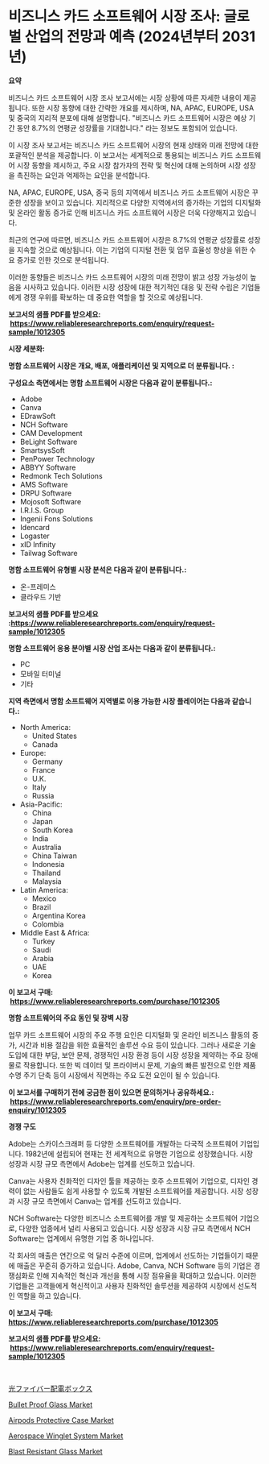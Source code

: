 <p><h1>비즈니스 카드 소프트웨어 시장 조사: 글로벌 산업의 전망과 예측 (2024년부터 2031년)</h1></p><p><strong>요약</strong></p>
<p><p>비즈니스 카드 소프트웨어 시장 조사 보고서에는 시장 상황에 따른 자세한 내용이 제공됩니다. 또한 시장 동향에 대한 간략한 개요를 제시하며, NA, APAC, EUROPE, USA 및 중국의 지리적 분포에 대해 설명합니다. "비즈니스 카드 소프트웨어 시장은 예상 기간 동안 8.7%의 연평균 성장률을 기대합니다." 라는 정보도 포함되어 있습니다.</p><p>이 시장 조사 보고서는 비즈니스 카드 소프트웨어 시장의 현재 상태와 미래 전망에 대한 포괄적인 분석을 제공합니다. 이 보고서는 세계적으로 통용되는 비즈니스 카드 소프트웨어 시장 동향을 제시하고, 주요 시장 참가자의 전략 및 혁신에 대해 논의하며 시장 성장을 촉진하는 요인과 억제하는 요인을 분석합니다.</p><p>NA, APAC, EUROPE, USA, 중국 등의 지역에서 비즈니스 카드 소프트웨어 시장은 꾸준한 성장을 보이고 있습니다. 지리적으로 다양한 지역에서의 증가하는 기업의 디지털화 및 온라인 활동 증가로 인해 비즈니스 카드 소프트웨어 시장은 더욱 다양해지고 있습니다.</p><p>최근의 연구에 따르면, 비즈니스 카드 소프트웨어 시장은 8.7%의 연평균 성장률로 성장을 지속할 것으로 예상됩니다. 이는 기업의 디지털 전환 및 업무 효율성 향상을 위한 수요 증가로 인한 것으로 분석됩니다.</p><p>이러한 동향들은 비즈니스 카드 소프트웨어 시장의 미래 전망이 밝고 성장 가능성이 높음을 시사하고 있습니다. 이러한 시장 성장에 대한 적기적인 대응 및 전략 수립은 기업들에게 경쟁 우위를 확보하는 데 중요한 역할을 할 것으로 예상됩니다.</p></p>
<p><strong>보고서의 샘플 PDF를 받으세요: &nbsp;<a href="https://www.reliableresearchreports.com/enquiry/request-sample/1012305">https://www.reliableresearchreports.com/enquiry/request-sample/1012305</a></strong></p>
<p><strong>시장 세분화:</strong></p>
<p><strong> 명함 소프트웨어 시장은 개요, 배포, 애플리케이션 및 지역으로 더 분류됩니다. :</strong></p>
<p><strong>구성요소 측면에서는 명함 소프트웨어 시장은 다음과 같이 분류됩니다.:</strong></p>
<p><ul><li>Adobe</li><li>Canva</li><li>EDrawSoft</li><li>NCH Software</li><li>CAM Development</li><li>BeLight Software</li><li>SmartsysSoft</li><li>PenPower Technology</li><li>ABBYY Software</li><li>Redmonk Tech Solutions</li><li>AMS Software</li><li>DRPU Software</li><li>Mojosoft Software</li><li>I.R.I.S. Group</li><li>Ingenii Fons Solutions</li><li>Idencard</li><li>Logaster</li><li>xID Infinity</li><li>Tailwag Software</li></ul></p>
<p><strong> 명함 소프트웨어 유형별 시장 분석은 다음과 같이 분류됩니다.:</strong></p>
<p><ul><li>온-프레미스</li><li>클라우드 기반</li></ul></p>
<p><strong>보고서의 샘플 PDF를 받으세요 :<a href="https://www.reliableresearchreports.com/enquiry/request-sample/1012305">https://www.reliableresearchreports.com/enquiry/request-sample/1012305</a></strong></p>
<p><strong> 명함 소프트웨어 응용 분야별 시장 산업 조사는 다음과 같이 분류됩니다.:</strong></p>
<p><ul><li>PC</li><li>모바일 터미널</li><li>기타</li></ul></p>
<p><strong>지역 측면에서 명함 소프트웨어 지역별로 이용 가능한 시장 플레이어는 다음과 같습니다.:</strong></p>
<p><ul>
    <li>
        North America:
        <ul>
            <li>United States</li>
            <li>Canada</li>
        </ul>
    </li>
    <li>
        Europe:
        <ul>
            <li>Germany</li>
            <li>France</li>
            <li>U.K.</li>
            <li>Italy</li>
            <li>Russia</li>
        </ul>
    </li>
    <li>
        Asia-Pacific:
        <ul>
            <li>China</li>
            <li>Japan</li>
            <li>South Korea</li>
            <li>India</li>
            <li>Australia</li>
            <li>China Taiwan</li>
            <li>Indonesia</li>
            <li>Thailand</li>
            <li>Malaysia</li>
        </ul>
    </li>
    <li>
        Latin America:
        <ul>
            <li>Mexico</li>
            <li>Brazil</li>
            <li>Argentina Korea</li>
            <li>Colombia</li>
        </ul>
    </li>
    <li>
        Middle East & Africa:
        <ul>
            <li>Turkey</li>
            <li>Saudi</li>
            <li>Arabia</li>
            <li>UAE</li>
            <li>Korea</li>
        </ul>
    </li>
    </ul></p>
<p><strong>이 보고서 구매: &nbsp;<a href="https://www.reliableresearchreports.com/purchase/1012305">https://www.reliableresearchreports.com/purchase/1012305</a></strong></p>
<p><strong>명함 소프트웨어의 주요 동인 및 장벽 시장</strong></p>
<p><p>업무 카드 소프트웨어 시장의 주요 주행 요인은 디지털화 및 온라인 비즈니스 활동의 증가, 시간과 비용 절감을 위한 효율적인 솔루션 수요 등이 있습니다. 그러나 새로운 기술 도입에 대한 부담, 보안 문제, 경쟁적인 시장 환경 등이 시장 성장을 제약하는 주요 장애물로 작용합니다. 또한 빅 데이터 및 프라이버시 문제, 기술의 빠른 발전으로 인한 제품 수명 주기 단축 등이 시장에서 직면하는 주요 도전 요인이 될 수 있습니다.</p></p>
<p><strong>이 보고서를 구매하기 전에 궁금한 점이 있으면 문의하거나 공유하세요.: &nbsp;<a href="https://www.reliableresearchreports.com/enquiry/pre-order-enquiry/1012305">https://www.reliableresearchreports.com/enquiry/pre-order-enquiry/1012305</a></strong></p>
<p><strong>경쟁 구도</strong></p>
<p><p>Adobe는 스카이스크래퍼 등 다양한 소프트웨어를 개발하는 다국적 소프트웨어 기업입니다. 1982년에 설립되어 현재는 전 세계적으로 유명한 기업으로 성장했습니다. 시장 성장과 시장 규모 측면에서 Adobe는 업계를 선도하고 있습니다. </p><p>Canva는 사용자 친화적인 디자인 툴을 제공하는 호주 소프트웨어 기업으로, 디자인 경력이 없는 사람들도 쉽게 사용할 수 있도록 개발된 소프트웨어를 제공합니다. 시장 성장과 시장 규모 측면에서 Canva는 업계를 선도하고 있습니다. </p><p>NCH Software는 다양한 비즈니스 소프트웨어를 개발 및 제공하는 소프트웨어 기업으로, 다양한 업종에서 널리 사용되고 있습니다. 시장 성장과 시장 규모 측면에서 NCH Software는 업계에서 유명한 기업 중 하나입니다. </p><p>각 회사의 매출은 연간으로 억 달러 수준에 이르며, 업계에서 선도하는 기업들이기 때문에 매출은 꾸준히 증가하고 있습니다. Adobe, Canva, NCH Software 등의 기업은 경쟁심화로 인해 지속적인 혁신과 개선을 통해 시장 점유율을 확대하고 있습니다. 이러한 기업들은 고객들에게 혁신적이고 사용자 친화적인 솔루션을 제공하여 시장에서 선도적인 역할을 하고 있습니다. </p></p>
<p><strong>이 보고서 구매: &nbsp; <a href="https://www.reliableresearchreports.com/purchase/1012305">https://www.reliableresearchreports.com/purchase/1012305</a></strong></p>
<p><strong>보고서의 샘플 PDF를 받으세요: &nbsp;<a href="https://www.reliableresearchreports.com/enquiry/request-sample/1012305">https://www.reliableresearchreports.com/enquiry/request-sample/1012305</a></strong><strong></strong></p>
<p>&nbsp;</p>
<p><p><a href="https://github.com/AaronVargas43/Market-Research-Report-List-1/blob/main/75005206915.md">光ファイバー配電ボックス</a></p><p><a href="https://github.com/julyju69/Market-Research-Report-List-2/blob/main/bullet-proof-glass-market.md">Bullet Proof Glass Market</a></p><p><a href="https://issuu.com/reportprime-2/docs/airpods-protective-case-market-size-2030.pptx">Airpods Protective Case Market</a></p><p><a href="https://issuu.com/reportprime-2/docs/aerospace-winglet-system-market-size-2030.pptx">Aerospace Winglet System Market</a></p><p><a href="https://github.com/gdfhhhj/Market-Research-Report-List-3/blob/main/blast-resistant-glass-market.md">Blast Resistant Glass Market</a></p></p>